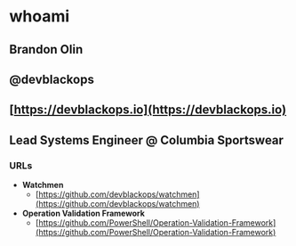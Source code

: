 # whoami

## Brandon Olin

## @devblackops

## [https://devblackops.io](https://devblackops.io)

## Lead Systems Engineer @ Columbia Sportswear


### URLs
* **Watchmen**
  * [https://github.com/devblackops/watchmen](https://github.com/devblackops/watchmen)
* **Operation Validation Framework**
  * [https://github.com/PowerShell/Operation-Validation-Framework](https://github.com/PowerShell/Operation-Validation-Framework)
